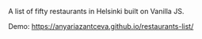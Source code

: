 A list of fifty restaurants in Helsinki built on Vanilla JS.

Demo: https://anyariazantceva.github.io/restaurants-list/
